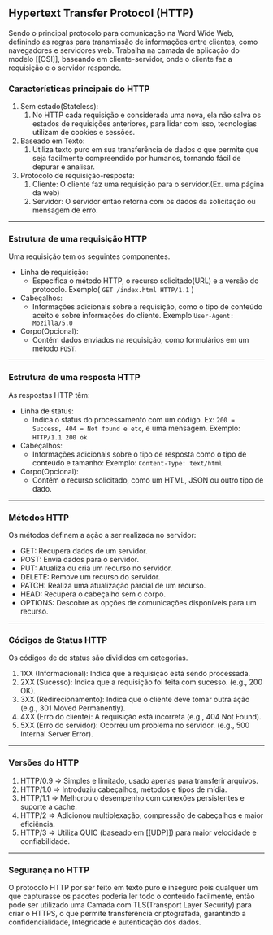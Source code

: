 ## Hypertext Transfer Protocol (HTTP)

Sendo o principal protocolo para comunicação na Word Wide Web, definindo as regras para transmissão de informações entre clientes, como navegadores e servidores web. Trabalha na camada de aplicação do modelo [[OSI]], baseando em cliente-servidor, onde o cliente faz a requisição e o servidor responde.
### Características principais do HTTP
1. Sem estado(Stateless):
	1. No HTTP cada requisição e considerada uma nova, ela não salva os estados de requisições anteriores, para lidar com isso, tecnologias utilizam de cookies e sessões. 
2. Baseado em Texto:
	1. Utiliza texto puro em sua transferência de dados o que permite que seja facilmente compreendido por humanos, tornando fácil de depurar e analisar.
3. Protocolo de requisição-resposta:
	1. Cliente: O cliente faz uma requisição para o servidor.(Ex. uma página da web)
	2. Servidor: O servidor então retorna com os dados da solicitação ou mensagem de erro.
---
### Estrutura de uma requisição HTTP

Uma requisição tem os seguintes componentes.
- Linha de requisição:
	- Especifica o método HTTP, o recurso solicitado(URL) e a versão do protocolo. Exemplo( `GET /index.html HTTP/1.1` )
- Cabeçalhos:
	- Informações adicionais sobre a requisição, como o tipo de conteúdo aceito e sobre informações do cliente. Exemplo `User-Agent: Mozilla/5.0`
- Corpo(Opcional):
	- Contém dados enviados na requisição, como formulários em um método `POST`.
---
### Estrutura de uma resposta HTTP

As respostas HTTP têm:
- Linha de status:
	- Indica o status do processamento com um código. Ex: `200 = Success, 404 = Not found e etc`, e uma mensagem. Exemplo: `HTTP/1.1 200 ok`
- Cabeçalhos:
	- Informações adicionais sobre o tipo de resposta como o tipo de conteúdo e tamanho: Exemplo: `Content-Type: text/html`
- Corpo(Opcional):
	- Contém o recurso solicitado, como um HTML, JSON ou outro tipo de dado.
---
### Métodos HTTP

Os métodos definem a ação a ser realizada no servidor:
- GET: Recupera dados de um servidor.
- POST: Envia dados para o servidor.
- PUT: Atualiza ou cria um recurso no servidor.
- DELETE: Remove um recurso do servidor.
- PATCH: Realiza uma atualização parcial de um recurso.
- HEAD: Recupera o cabeçalho sem o corpo.
- OPTIONS: Descobre as opções de comunicações disponíveis para um recurso.
---
### Códigos de Status HTTP

Os códigos de de status são divididos em categorias. 

1. 1XX (Informacional): Indica que a requisição está sendo processada.
2. 2XX (Sucesso): Indica que a requisição foi feita com sucesso. (e.g., 200 OK).
3. 3XX (Redirecionamento): Indica que o cliente deve tomar outra ação (e.g., 301 Moved Permanently).
4. 4XX (Erro do cliente): A requisição está incorreta (e.g., 404 Not Found).
5. 5XX (Erro do servidor): Ocorreu um problema no servidor. (e.g., 500 Internal Server Error).
---
### Versões do HTTP

1. HTTP/0.9 => Simples e limitado, usado apenas para transferir arquivos.
2. HTTP/1.0 => Introduziu cabeçalhos, métodos e tipos de mídia.
3. HTTP/1.1 => Melhorou o desempenho com conexões persistentes e suporte a cache.
4. HTTP/2 => Adicionou multiplexação, compressão de cabeçalhos e maior eficiência.
5. HTTP/3 => Utiliza QUIC (baseado em [[UDP]]) para maior velocidade e confiabilidade.
---
### Segurança no HTTP

O protocolo HTTP por ser feito em texto puro e inseguro pois qualquer um que capturasse os pacotes poderia ler todo o conteúdo facilmente, então pode ser utilizado uma Camada com TLS(Transport Layer Security) para criar o HTTPS, o que permite transferência criptografada, garantindo a confidencialidade, Integridade e autenticação dos dados. 